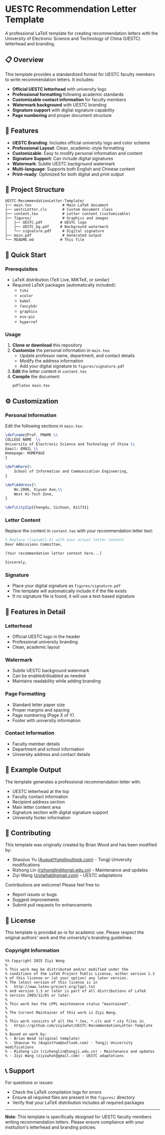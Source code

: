 # UESTC Recommendation Letter Template

A professional LaTeX template for creating recommendation letters with the University of Electronic Science and Technology of China (UESTC) letterhead and branding.

## 📋 Overview

This template provides a standardized format for UESTC faculty members to write recommendation letters. It includes:

- **Official UESTC letterhead** with university logo
- **Professional formatting** following academic standards
- **Customizable contact information** for faculty members
- **Watermark background** with UESTC branding
- **Signature support** with digital signature capability
- **Page numbering** and proper document structure

## 🎯 Features

- **UESTC Branding**: Includes official university logo and color scheme
- **Professional Layout**: Clean, academic-style formatting
- **Customizable**: Easy to modify personal information and content
- **Signature Support**: Can include digital signatures
- **Watermark**: Subtle UESTC background watermark
- **Multi-language**: Supports both English and Chinese content
- **Print-ready**: Optimized for both digital and print output

## 📁 Project Structure

```
UESTC-RecommendationLetter-Template/
├── main.tex              # Main LaTeX document
├── uestcLetter.cls       # Custom document class
├── content.tex           # Letter content (customizable)
├── figures/              # Graphics and images
│   ├── UESTC.pdf        # UESTC logo
│   ├── UESTC_bg.pdf     # Background watermark
│   └── signature.pdf     # Digital signature
├── main.pdf              # Generated output
└── README.md            # This file
```

## 🚀 Quick Start

### Prerequisites

- LaTeX distribution (TeX Live, MiKTeX, or similar)
- Required LaTeX packages (automatically included):
  - `tikz`
  - `xcolor`
  - `babel`
  - `fancyhdr`
  - `graphicx`
  - `eso-pic`
  - `hyperref`

### Usage

1. **Clone or download** this repository
2. **Customize** the personal information in `main.tex`:
   - Update professor name, department, and contact details
   - Modify the address information
   - Add your digital signature to `figures/signature.pdf`
3. **Edit** the letter content in `content.tex`
4. **Compile** the document:
   ```bash
   pdflatex main.tex
   ```

## ⚙️ Customization

### Personal Information

Edit the following sections in `main.tex`:

```latex
\def\name{Prof. PNAME \\
COLLEGE NAME  \\
University of Electronic Science and Technology of China \\
Email: EMAIL \\
Homepage: HOMEPAGE
}

\def\Where{%
    School of Information and Communication Engineering,
}

\def\Address{%
    No.2006, Xiyuan Ave,\\
    West Hi-Tech Zone,
}

\def\CityZip{Chengdu, Sichuan, 611731}
```

### Letter Content

Replace the content in `content.tex` with your recommendation letter text:

```latex
% Replace \lipsum[1-6] with your actual letter content
Dear Admissions Committee,

[Your recommendation letter content here...]

Sincerely,
```

### Signature

- Place your digital signature as `figures/signature.pdf`
- The template will automatically include it if the file exists
- If no signature file is found, it will use a text-based signature

## 🎨 Features in Detail

### Letterhead
- Official UESTC logo in the header
- Professional university branding
- Clean, academic layout

### Watermark
- Subtle UESTC background watermark
- Can be enabled/disabled as needed
- Maintains readability while adding branding

### Page Formatting
- Standard letter paper size
- Proper margins and spacing
- Page numbering (Page X of Y)
- Footer with university information

### Contact Information
- Faculty member details
- Department and school information
- University address and contact details

## 📝 Example Output

The template generates a professional recommendation letter with:
- UESTC letterhead at the top
- Faculty contact information
- Recipient address section
- Main letter content area
- Signature section with digital signature support
- University footer information

## 🤝 Contributing

This template was originally created by Brian Wood and has been modified by:
- Shaozuo Yu (AugustYum@outlook.com) - Tongji University modifications
- Rizhong Lin (rizhonglin@tongji.edu.cn) - Maintenance and updates
- Ziyi Wang (ziyiwhat@gmail.com) - UESTC adaptations

Contributions are welcome! Please feel free to:
- Report issues or bugs
- Suggest improvements
- Submit pull requests for enhancements

## 📄 License

This template is provided as-is for academic use. Please respect the original authors' work and the university's branding guidelines.

### Copyright Information

```
%% Copyright 2025 Ziyi Wang
%
% This work may be distributed and/or modified under the
% conditions of the LaTeX Project Public License, either version 1.3
% of this license or (at your option) any later version.
% The latest version of this license is in
%   http://www.latex-project.org/lppl.txt
% and version 1.3 or later is part of all distributions of LaTeX
% version 2003/12/01 or later.
%
% This work has the LPPL maintenance status "maintained".
%
% The Current Maintainer of this work is Ziyi Wang.
%
% This work consists of all the *.tex, *.cls and *.sty files in
%   https://github.com/ziyiwhat/UESTC-RecommendationLetter-Template
%
% Based on work by:
% - Brian Wood (original template)
% - Shaozuo Yu (AugustYum@outlook.com) - Tongji University modifications
% - Rizhong Lin (rizhonglin@tongji.edu.cn) - Maintenance and updates
% - Ziyi Wang (ziyiwhat@gmail.com) - UESTC adaptations
```

## 📞 Support

For questions or issues:
- Check the LaTeX compilation logs for errors
- Ensure all required files are present in the `figures/` directory
- Verify that your LaTeX distribution includes all required packages

---

**Note**: This template is specifically designed for UESTC faculty members writing recommendation letters. Please ensure compliance with your institution's letterhead and branding policies.